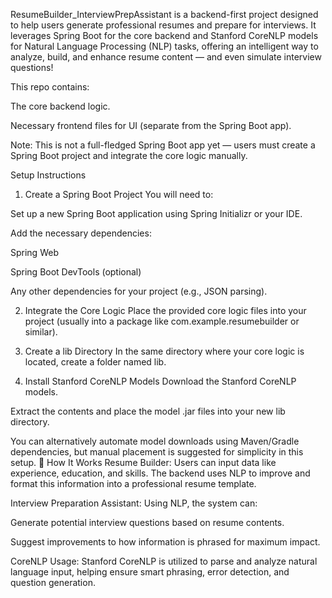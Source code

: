 ResumeBuilder_InterviewPrepAssistant is a backend-first project designed to help users generate professional resumes and prepare for interviews.
It leverages Spring Boot for the core backend and Stanford CoreNLP models for Natural Language Processing (NLP) tasks, offering an intelligent way to analyze, build, and enhance resume content — and even simulate interview questions!

This repo contains:

The core backend logic.

Necessary frontend files for UI (separate from the Spring Boot app).

Note: This is not a full-fledged Spring Boot app yet — users must create a Spring Boot project and integrate the core logic manually.

Setup Instructions
1. Create a Spring Boot Project
You will need to:

Set up a new Spring Boot application using Spring Initializr or your IDE.

Add the necessary dependencies:

Spring Web

Spring Boot DevTools (optional)


Any other dependencies for your project (e.g., JSON parsing).

2. Integrate the Core Logic
Place the provided core logic files into your project (usually into a package like com.example.resumebuilder or similar).

3. Create a lib Directory
In the same directory where your core logic is located, create a folder named lib.


4. Install Stanford CoreNLP Models
Download the Stanford CoreNLP models.

Extract the contents and place the model .jar files into your new lib directory.

You can alternatively automate model downloads using Maven/Gradle dependencies, but manual placement is suggested for simplicity in this setup.
🚀 How It Works
Resume Builder:
Users can input data like experience, education, and skills. The backend uses NLP to improve and format this information into a professional resume template.

Interview Preparation Assistant:
Using NLP, the system can:

Generate potential interview questions based on resume contents.

Suggest improvements to how information is phrased for maximum impact.

CoreNLP Usage:
Stanford CoreNLP is utilized to parse and analyze natural language input, helping ensure smart phrasing, error detection, and question generation.

